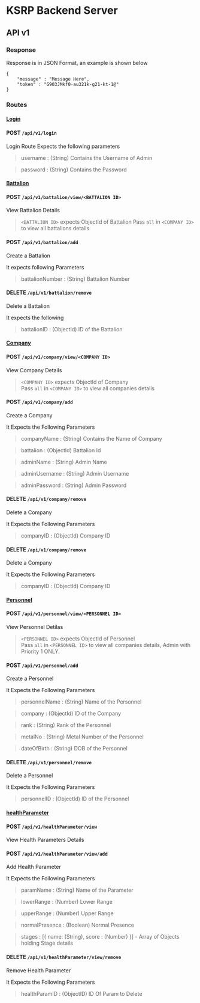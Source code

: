 # KSRP Backend Server
## API v1



### Response
Response is in JSON Format, an example is shown below

```
{
    "message" : "Message Here",
    "token" : "G903JMkf0-au321k-g21-kt-1@" 
}
```
### Routes 

#### <u>Login</u>  
#### POST `/api/v1/login`  
Login Route Expects the following parameters
> username : (String) Contains the Username of Admin

> password : (String) Contains the Password

#### <u>Battalion</u>
#### POST `/api/v1/battalion/view/<BATTALION ID>`
View Battalion Details

> `<BATTALION ID>` expects ObjectId of Battalion 
Pass `all` in `<COMPANY ID>` to view all battalions details

#### POST `/api/v1/battalion/add`
Create a Battalion

It expects following Parameters
> battalionNumber : (String) Battalion Number

#### DELETE `/api/v1/battalion/remove`  
Delete a Battalion

It expects the following
> battalionID : (ObjectId) ID of the Battalion

#### <u>Company</u> 
#### POST `/api/v1/company/view/<COMPANY ID>`
View Company Details  

> `<COMPANY ID>` expects ObjectId of Company  
Pass `all` in `<COMPANY ID>` to view all companies details

#### POST `/api/v1/company/add`
Create a Company

It Expects the Following Parameters
> companyName : (String) Contains the Name of Company

> battalion : (ObjectId) Battalion Id

> adminName : (String) Admin Name

> adminUsername : (String) Admin Username

> adminPassword : (String) Admin Password

#### DELETE `/api/v1/company/remove`
Delete a Company

It Expects the Following Parameters
> companyID : (ObjectId) Company ID

#### DELETE `/api/v1/company/remove`
Delete a Company

It Expects the Following Parameters
> companyID : (ObjectId) Company ID


#### <u>Personnel</u> 
#### POST `/api/v1/personnel/view/<PERSONNEL ID>`
View Personnel Detilas  

> `<PERSONNEL ID>` expects ObjectId of Personnel  
Pass `all` in `<PERSONNEL ID>` to view all companies details, Admin with Priority 1 ONLY.

#### POST `/api/v1/personnel/add`
Create a Personnel

It Expects the Following Parameters
> personnelName : (String) Name of the Personnel

> company : (ObjectId) ID of the Company

> rank : (String) Rank of the Personnel

> metalNo : (String) Metal Number of the Personnel

> dateOfBirth : (String) DOB of the Personnel

#### DELETE `/api/v1/personnel/remove`
Delete a Personnel

It Expects the Following Parameters
> personnelID : (ObjectId) ID of the Personnel

#### <u>healthParameter</u> 
#### POST `/api/v1/healthParameter/view`
View Health Parameters Details  

#### POST `/api/v1/healthParameter/view/add`
Add Health Parameter

It Expects the Following Parameters
> paramName : (String) Name of the Parameter

> lowerRange : (Number) Lower Range

> upperRange : (Number) Upper Range

> normalPresence : (Boolean) Normal Presence

> stages : [{
    name: (String),
    score : (Number)
}] - Array of Objects holding Stage details

#### DELETE `/api/v1/healthParameter/view/remove`
Remove Health Parameter

It Expects the Following Parameters
> healthParamID : (ObjectID) ID Of Param to Delete